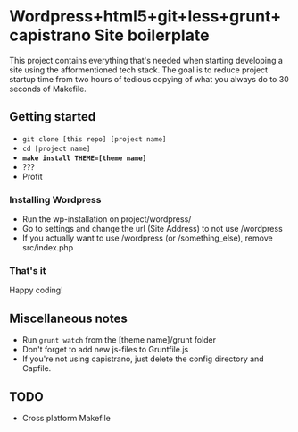 # Wordpress+html5+git+less+grunt+capistrano Site boilerplate

This project contains everything that's needed when starting developing a site 
using the afformentioned tech stack. The goal is to reduce project startup time 
from two hours of tedious copying of what you always do to 30 seconds of Makefile.


## Getting started

* `git clone [this repo] [project name]`
* `cd [project name]`
* __`make install THEME=[theme name]`__
* ???
* Profit


### Installing Wordpress

* Run the wp-installation on project/wordpress/
* Go to settings and change the url (Site Address) to not use /wordpress
* If you actually want to use /wordpress (or /something_else), remove src/index.php


### That's it

Happy coding!


## Miscellaneous notes

* Run `grunt watch` from the [theme name]/grunt folder
* Don't forget to add new js-files to Gruntfile.js
* If you're not using capistrano, just delete the config directory and Capfile.


## TODO

* Cross platform Makefile
